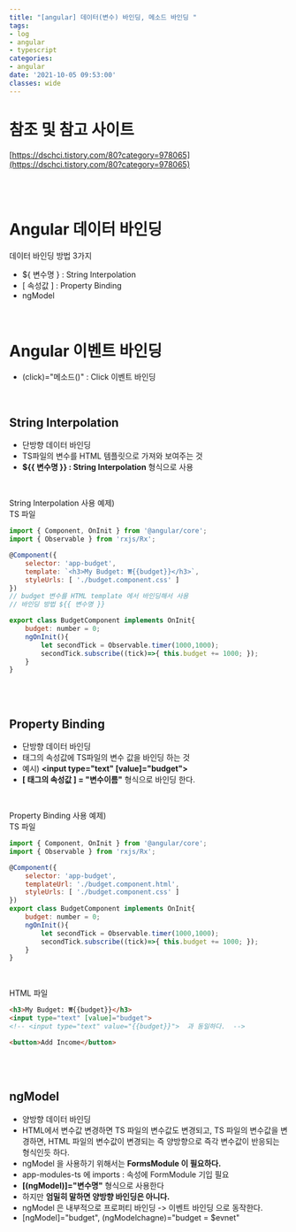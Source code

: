 ```yaml
---
title: "[angular] 데이터(변수) 바인딩, 메소드 바인딩 "
tags:
- log
- angular
- typescript
categories:
- angular
date: '2021-10-05 09:53:00'
classes: wide
---
```

# 참조 및 참고 사이트
[https://dschci.tistory.com/80?category=978065](https://dschci.tistory.com/80?category=978065)


<br/>
<br/>

# Angular 데이터 바인딩
데이터 바인딩 방법 3가지
- ${ 변수명 } : String Interpolation 
- [ 속성값 ] :  Property Binding
- ngModel

<br/>

# Angular 이벤트 바인딩
- (click)="메소드()" : Click 이벤트 바인딩

<br/>

## String Interpolation
- 단방향 데이터 바인딩
- TS파일의 변수를 HTML 템플릿으로 가져와 보여주는 것
- **${{ 변수명 }} : String Interpolation** 형식으로 사용

<br/>

String Interpolation 사용 예제)  
TS 파일
```javascript
import { Component, OnInit } from '@angular/core';
import { Observable } from 'rxjs/Rx';

@Component({
    selector: 'app-budget',
    template: `<h3>My Budget: ₩{{budget}}</h3>`,
    styleUrls: [ './budget.component.css' ]
})
// budget 변수를 HTML template 에서 바인딩해서 사용
// 바인딩 방법 ${{ 변수명 }}

export class BudgetComponent implements OnInit{
    budget: number = 0;
    ngOnInit(){
        let secondTick = Observable.timer(1000,1000);
        secondTick.subscribe((tick)=>{ this.budget += 1000; });
    }
}
```

<br/>
<br/>

## Property Binding
- 단방향 데이터 바인딩
- 태그의 속성값에 TS파일의 변수 값을 바인딩 하는 것
- 예시) **\<input type="text" [value]="budget">** 
- **[ 태그의 속성값 ] = "변수이름"** 형식으로 바인딩 한다.

<br/>

Property Binding 사용 예제)  
TS 파일
```javascript
import { Component, OnInit } from '@angular/core';
import { Observable } from 'rxjs/Rx';

@Component({
    selector: 'app-budget',
    templateUrl: './budget.component.html',
    styleUrls: [ './budget.component.css' ]
})
export class BudgetComponent implements OnInit{
    budget: number = 0;
    ngOnInit(){
        let secondTick = Observable.timer(1000,1000);
        secondTick.subscribe((tick)=>{ this.budget += 1000; });
    }
}
```

<br/>

HTML 파일
```HTML
<h3>My Budget: ₩{{budget}}</h3>
<input type="text" [value]="budget">
<!-- <input type="text" value="{{budget}}">  과 동일하다.  -->

<button>Add Income</button>
```

<br/>
<br/>

## ngModel
- 양방향 데이터 바인딩
- HTML에서 변수값 변경하면 TS 파일의 변수값도 변경되고, TS 파일의 변수값을 변경하면, HTML 파일의 변수값이 변경되는 즉 양방향으로 즉각 변수값이 반응되는 형식인듯 하다.
- ngModel 을 사용하기 위해서는 **FormsModule 이 필요하다.**
- app-modules-ts 에 imports : 속성에 FormModule 기입 필요
- **[(ngModel)]="변수명"** 형식으로 사용한다
- 하지만 **엄밀히 말하면 양방향 바인딩은 아니다.**
- ngModel 은 내부적으로 프로퍼티 바인딩 -> 이벤트 바인딩 으로 동작한다.
- [ngModel]="budget", (ngModelchagne)="budget = $evnet"






